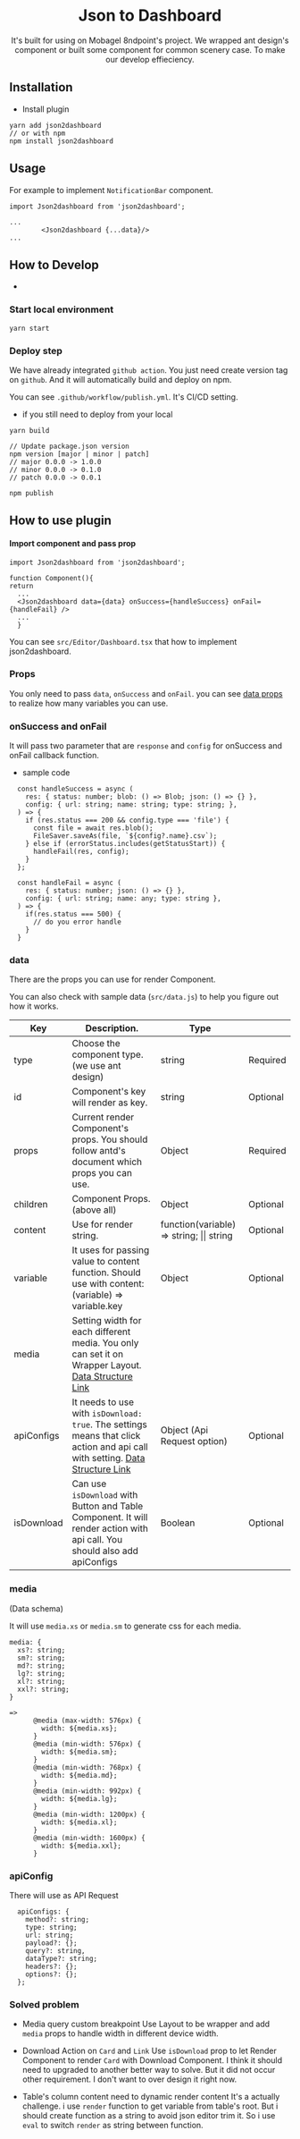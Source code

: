 <h1 align="center">
    Json to Dashboard
</h1>

<div align="center">

It's built for using on Mobagel 8ndpoint's project. We wrapped ant design's component or built some component for common scenery case. To make our develop effieciency.

</div>

## Installation

- Install plugin

```
yarn add json2dashboard
// or with npm
npm install json2dashboard
```

## Usage

For example to implement `NotificationBar` component.

```
import Json2dashboard from 'json2dashboard';

...
        <Json2dashboard {...data}/>
...
```

## How to Develop

-

### Start local environment

```
yarn start
```

### Deploy step

We have already integrated `github action`. You just need create version tag on `github`. And it will automatically build and deploy on npm.

You can see `.github/workflow/publish.yml`. It's CI/CD setting.

- if you still need to deploy from your local

```
yarn build

// Update package.json version
npm version [major | minor | patch]
// major 0.0.0 -> 1.0.0
// minor 0.0.0 -> 0.1.0
// patch 0.0.0 -> 0.0.1

npm publish
```

## How to use plugin

#### Import component and pass prop

```
import Json2dashboard from 'json2dashboard';

function Component(){
return 
  ...
  <Json2dashboard data={data} onSuccess={handleSuccess} onFail={handleFail} />
  ...
  }
```
You can see `src/Editor/Dashboard.tsx` that how to implement json2dashboard.

### Props

You only need to pass `data`, `onSuccess` and `onFail`. you can see [data props](#data) to realize how many variables you can use.

### onSuccess and onFail
It will pass two parameter that are `response` and `config` for onSuccess and onFail callback function.

- sample code
```
  const handleSuccess = async (
    res: { status: number; blob: () => Blob; json: () => {} },
    config: { url: string; name: string; type: string; },
  ) => {
    if (res.status === 200 && config.type === 'file') {
      const file = await res.blob();
      FileSaver.saveAs(file, `${config?.name}.csv`);
    } else if (errorStatus.includes(getStatusStart)) {
      handleFail(res, config);
    }
  };

  const handleFail = async (
    res: { status: number; json: () => {} },
    config: { url: string; name: any; type: string },
  ) => {
    if(res.status === 500) {
      // do you error handle
    }
  }
```

### data

There are the props you can use for render Component.

You can also check with sample data (`src/data.js`) to help you figure out how it works.

| Key | Description. | Type |  |
| --- | --- | --- | --- |
| type | Choose the component type. (we use ant design) | string | Required |
| id | Component's key will render as key. | string | Optional |
| props | Current render Component's props. You should follow antd's document which props you can use. | Object | Required |
| children | Component Props. (above all) | Object | Optional |
| content | Use for render string. | function(variable) => string; \|\| string | Optional |
| variable | It uses for passing value to content function. Should use with content: (variable) => variable.key | Object | Optional |
| media | Setting width for each different media. You only can set it on Wrapper Layout. [Data Structure Link](#media)
| apiConfigs | It needs to use with `isDownload: true`. The settings means that click action and api call with setting. [Data Structure Link](#apiconfig) | Object (Api Request option) | Optional |
| isDownload | Can use `isDownload` with Button and Table Component. It will render action with api call. You should also add apiConfigs | Boolean | Optional |

### media
(Data schema)

It will use `media.xs` or `media.sm` to generate css for each media.

```
media: {
  xs?: string;
  sm?: string;
  md?: string;
  lg?: string;
  xl?: string;
  xxl?: string;
}

=>
      @media (max-width: 576px) {
        width: ${media.xs};
      }
      @media (min-width: 576px) {
        width: ${media.sm};
      }
      @media (min-width: 768px) {
        width: ${media.md};
      }
      @media (min-width: 992px) {
        width: ${media.lg};
      }
      @media (min-width: 1200px) {
        width: ${media.xl};
      }
      @media (min-width: 1600px) {
        width: ${media.xxl};
      }
```

### apiConfig
There will use as API Request
```
  apiConfigs: {
    method?: string;
    type: string;
    url: string;
    payload?: {};
    query?: string,
    dataType?: string;
    headers?: {};
    options?: {};
  };
```


### Solved problem
- Media query custom breakpoint
Use Layout to be wrapper and add `media` props to handle width in different device width.

- Download Action on `Card` and `Link`
Use `isDownload` prop to let Render Component to render `Card` with Download Component. I think it should need to upgraded to another better way to solve. But it did not occur other requirement. I don't want to over design it right now.

- Table's column content need to dynamic render content
It's a actually challenge. i use `render` function to get variable from table's root. But i should create function as a string to avoid json editor trim it. So i use `eval` to switch `render` as string between function.